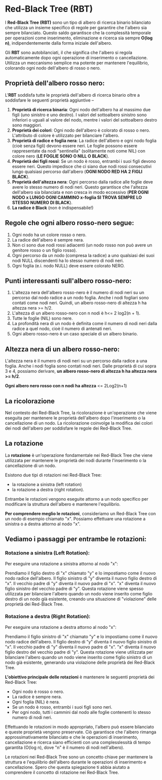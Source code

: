 
# Red-Black Tree (RBT)
I **Red-Black Tree (RBT)** sono un tipo di albero di ricerca binario bilanciato che utilizza un insieme specifico di regole per garantire che l'albero sia sempre bilanciato.
Questo saldo garantisce che la complessità temporale per operazioni come inserimento, eliminazione e ricerca sia sempre **O(log n)**, indipendentemente dalla forma iniziale dell'albero.

Gli **RBT** sono autobilanciati, il che significa che l'albero si regola automaticamente dopo ogni operazione di inserimento o cancellazione.
Utilizza un meccanismo semplice ma potente per mantenere l'equilibrio, colorando ogni nodo dell'albero di rosso o nero.

## Proprietà dell'albero rosso nero:
L'**RBT** soddisfa tutte le proprietà dell'albero di ricerca binario oltre a soddisfare le seguenti proprietà aggiuntive –
1. **Proprietà di ricerca binaria**: Ogni nodo dell'albero ha al massimo due figli (uno sinistro e uno destro). I valori del sottoalbero sinistro sono inferiori o uguali al valore del nodo, mentre i valori del sottoalbero destro sono maggiori.
2. **Proprietà dei colori**: Ogni nodo dell'albero è colorato di rosso o nero. L'attributo di colore è utilizzato per bilanciare l'albero.
3. **Proprietà di radice e foglia nera**: La radice dell'albero e ogni nodo foglia (cioè senza figli) devono essere neri. Le foglie possono essere rappresentate da nodi "sentinella" (solitamente noti come NIL) con colore nero (**LE FOGLIE SONO O NILL O BLACK**).
4. **Proprietà dei figli rossi**: Se un nodo è rosso, entrambi i suoi figli devono essere neri. Questo impedisce che ci siano due nodi rossi consecutivi lungo qualsiasi percorso dall'albero (**OGNI NODO RED HA 2 FIGLI BLACK**).
5. **Proprietà dell'altezza nera**: Ogni percorso dalla radice alle foglie deve avere lo stesso numero di nodi neri. Questo garantisce che l'altezza dell'albero sia bilanciata e non cresca in modo eccessivo (**PER OGNI NODO x LUNGO OGNI CAMMINO x-foglia SI TROVA SEMPRE LO STESSO NUMERO DI BLACK**).
6. **La radice è Black** (non è indispensabile!)

## Regole che ogni albero rosso-nero segue:
1. Ogni nodo ha un colore rosso o nero.
2. La radice dell'albero è sempre nera.
3. Non ci sono due nodi rossi adiacenti (un nodo rosso non può avere un genitore rosso o un figlio rosso).
4. Ogni percorso da un nodo (compresa la radice) a uno qualsiasi dei suoi nodi NULL discendenti ha lo stesso numero di nodi neri.
5. Ogni foglia (e.i. nodo NULL) deve essere colorato NERO.

## Punti interessanti sull'albero rosso-nero:
1. L'altezza nera dell'albero rosso-nero è il numero di nodi neri su un percorso dal nodo radice a un nodo foglia. Anche i nodi fogliari sono contati come nodi neri. Quindi, un albero rosso-nero di altezza h ha altezza nera >= h/2.
2. L'altezza di un albero rosso-nero con n nodi è h<= 2 log2(n + 1).
3. Tutte le foglie (NIL) sono nere.
4. La profondità nera di un nodo è definita come il numero di nodi neri dalla radice a quel nodo, cioè il numero di antenati neri.
5. Ogni albero rosso-nero è un caso speciale di un albero binario.

## Altezza nera di un albero rosso-nero:
L'altezza nera è il numero di nodi neri su un percorso dalla radice a una foglia. Anche i nodi foglia sono contati nodi neri. Dalle proprietà di cui sopra 3 e 4, possiamo derivare, **un albero rosso-nero di altezza h ha altezza nera >= h/2**.

**Ogni albero nero rosso con n nodi ha altezza** <= 2Log2(n+1)

## La ricolorazione
Nel contesto dei Red-Black Tree, la ricolorazione è un'operazione che viene eseguita per mantenere le proprietà dell'albero dopo l'inserimento o la cancellazione di un nodo. La ricolorazione coinvolge la modifica dei colori dei nodi dell'albero per soddisfare le regole dei Red-Black Tree.

## La rotazione
La **rotazione** è un'operazione fondamentale nei Red-Black Tree che viene utilizzata per mantenere le proprietà dei nodi durante l'inserimento o la cancellazione di un nodo.

Esistono due tipi di rotazioni nei Red-Black Tree:
- la rotazione a sinistra (left rotation)
- la rotazione a destra (right rotation).

Entrambe le rotazioni vengono eseguite attorno a un nodo specifico per modificare la struttura dell'albero e mantenere l'equilibrio.

**Per comprendere meglio le rotazioni**, consideriamo un Red-Black Tree con un nodo di esempio chiamato "x".
Possiamo effettuare una rotazione a sinistra o a destra attorno al nodo "x".

## Vediamo i passaggi per entrambe le rotazioni:

### Rotazione a sinistra (Left Rotation):

Per eseguire una rotazione a sinistra attorno al nodo "x":

Prendiamo il figlio destro di "x" chiamato "y" e lo impostiamo come il nuovo nodo radice dell'albero.
Il figlio sinistro di "y" diventa il nuovo figlio destro di "x".
Il vecchio padre di "y" diventa il nuovo padre di "x".
"x" diventa il nuovo figlio sinistro del vecchio padre di "y".
Questa rotazione viene spesso utilizzata per bilanciare l'albero quando un nodo viene inserito come figlio destro di un nodo già esistente, creando una situazione di "violazione" delle proprietà dei Red-Black Tree.

### Rotazione a destra (Right Rotation):
Per eseguire una rotazione a destra attorno al nodo "x":

Prendiamo il figlio sinistro di "x" chiamato "y" e lo impostiamo come il nuovo nodo radice dell'albero.
Il figlio destro di "y" diventa il nuovo figlio sinistro di "x".
Il vecchio padre di "y" diventa il nuovo padre di "x".
"x" diventa il nuovo figlio destro del vecchio padre di "y".
Questa rotazione viene utilizzata per bilanciare l'albero quando un nodo viene inserito come figlio sinistro di un nodo già esistente, generando una violazione delle proprietà dei Red-Black Tree.

**L'obiettivo principale delle rotazioni** è mantenere le seguenti proprietà dei Red-Black Tree:
- Ogni nodo è rosso o nero.
- La radice è sempre nera.
- Ogni foglia (NIL) è nera.
- Se un nodo è rosso, entrambi i suoi figli sono neri.
- Per ogni nodo, tutti i cammini dal nodo alle foglie contenenti lo stesso numero di nodi neri.

Effettuando le rotazioni in modo appropriato, l'albero può essere bilanciato e queste proprietà vengono preservate. Ciò garantisce che l'albero rimanga approssimativamente bilanciato e che le operazioni di inserimento, cancellazione e ricerca siano efficienti con una complesslessità di tempo garantita (O(log n), dove "n" è il numero di nodi nell'albero).

Le rotazioni nei Red-Black Tree sono un concetto chiave per mantenere la struttura e l'equilibrio dell'albero durante le operazioni di inserimento e cancellazione. Spero che questa spiegazione ti abbia aiutato a comprendere il concetto di rotazione nei Red-Black Tree.
